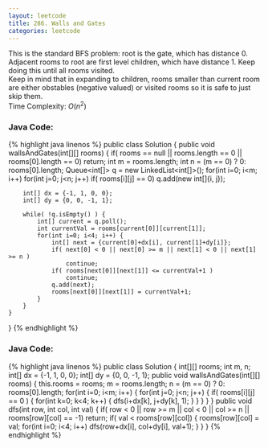```yaml
---
layout: leetcode
title: 286. Walls and Gates
categories: leetcode
---
```

This is the standard BFS problem: root is the gate, which has distance 0. Adjacent rooms to root are first level children, which have distance 1. Keep doing this until all rooms visited.  
Keep in mind that in expanding to children, rooms smaller than current room are either obstables (negative valued) or visited rooms so it is safe to just skip them.  
Time Complexity: <span class="inlinecode">$O(n^2)$</span>
### Java Code:
{% highlight java linenos %}
public class Solution {
    public void wallsAndGates(int[][] rooms) {
        if( rooms == null || rooms.length == 0 || rooms[0].length == 0) return;
        int m = rooms.length;
        int n = (m == 0) ? 0: rooms[0].length;
        Queue<int[]> q = new LinkedList<int[]>();
        for(int i=0; i<m; i++)
            for(int j=0; j<n; j++)
                if( rooms[i][j] == 0)
                    q.add(new int[]{i, j});
        
        int[] dx = {-1, 1, 0, 0};
        int[] dy = {0, 0, -1, 1};
        
        while( !q.isEmpty() ) {
            int[] current = q.poll();
            int currentVal = rooms[current[0]][current[1]];
            for(int i=0; i<4; i++) {
                int[] next = {current[0]+dx[i], current[1]+dy[i]};
                if( next[0] < 0 || next[0] >= m || next[1] < 0 || next[1] >= n )
                    continue;
                if( rooms[next[0]][next[1]] <= currentVal+1 )
                    continue;
                q.add(next);
                rooms[next[0]][next[1]] = currentVal+1;
            }
        }
    }
}
{% endhighlight %}
### Java Code:
{% highlight java linenos %}
public class Solution {
    int[][] rooms;
    int m, n;
    int[] dx = {-1, 1, 0, 0};
    int[] dy = {0, 0, -1, 1};
    public void wallsAndGates(int[][] rooms) {
        this.rooms = rooms;
        m = rooms.length;
        n = (m == 0) ? 0: rooms[0].length;
        for(int i=0; i<m; i++) {
            for(int j=0; j<n; j++) {
                if( rooms[i][j] == 0 ) {
                    for(int k=0; k<4; k++) {
                        dfs(i+dx[k], j+dy[k], 1);
                    }
                }
            }
        }
    }
    public void dfs(int row, int col, int val) {
        if( row < 0 || row >= m || col < 0 || col >= n || rooms[row][col] == -1)
            return;
        if( val < rooms[row][col]) {
            rooms[row][col] = val;
            for(int i=0; i<4; i++)
                dfs(row+dx[i], col+dy[i], val+1);
        }
    }
}
{% endhighlight %}

